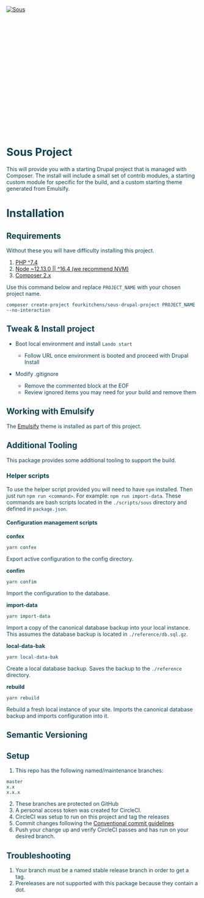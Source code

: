 [![Sous](https://circleci.com/gh/fourkitchens/sous-drupal-project.svg?style=svg)](https://app.circleci.com/github/fourkitchens/sous-drupal-project/pipelines)
<br/>
<svg width="538" height="330" viewBox="0 0 538 330" fill="none" xmlns="http://www.w3.org/2000/svg">
  <style>
    :root {
      --sous-logo: #10404f;
      --sous-emulsify: #1a96ca;

      [data-color-mode="dark"] {
        --sous-logo: #fff;
      }
    }

    @media (prefers-color-scheme: dark) {
      :root {
        --sous-logo: #fff;
      }

      [data-color-mode="light"] {
        --sous-logo: #10404f;
      }
    }

    .sous__logo {
      color: var(--sous-logo);
    }

    .sous__emulsify {
      color: var(--sous-emulsify);
    }
  </style>
  <rect width="538" height="330" />
  <path d="M42.0001 235.603H61.2369L65.7982 219.54C72.9376 228.662 87.6131 236 104.47 236C134.019 236 154.248 218.548 154.248 192.767C154.248 163.614 129.855 156.276 108.04 151.12C87.8114 146.361 74.7225 143.782 74.7225 132.677C74.7225 124.942 81.4652 117.406 94.9508 117.406C112.601 117.406 121.724 126.529 128.268 146.361H148.1V99.5576H128.863L124.698 113.837C118.154 104.912 106.453 99.161 90.9845 99.161C65.2032 99.161 42.9916 115.82 42.9916 142.196C42.9916 172.34 68.178 179.876 90.1912 184.834C110.816 189.594 122.517 191.974 122.517 202.286C122.517 211.21 115.179 217.755 101.694 217.755C79.4821 217.755 67.9797 207.046 61.8318 186.817H42.0001V235.603Z" fill="currentColor" class="sous__logo" />
  <path d="M216.289 235.008C245.64 235.008 268.644 214.582 268.644 185.429C268.644 156.276 246.631 136.841 216.487 136.841C187.136 136.841 164.131 157.268 164.131 186.421C164.131 215.573 186.144 235.008 216.289 235.008ZM216.884 220.333C205.381 220.333 200.622 211.21 200.622 186.024C200.622 161.036 204.588 151.517 215.892 151.517C227.394 151.517 232.154 160.639 232.154 185.826C232.154 210.814 228.188 220.333 216.884 220.333Z" fill="currentColor" class="sous__logo" />
  <path d="M319.245 235.008C337.688 235.008 347.406 222.713 352.364 207.839V232.827H396.589V214.78H383.5V157.334H337.093V175.381H349.984V193.957C349.984 205.261 343.241 213.789 335.11 213.789C331.342 213.789 328.566 212.599 326.979 211.012C324.004 208.037 323.013 203.476 323.013 197.725V157.334H276.607V175.381H289.497V200.501C289.497 220.135 297.232 235.008 319.245 235.008Z" fill="currentColor" class="sous__logo" />
  <path d="M407.02 234.612H423.877L427.447 221.721C433.595 228.464 443.511 235.008 459.178 235.008C482.778 235.008 495.47 220.531 495.47 203.476C495.47 183.843 480.2 177.298 460.17 172.142C442.123 167.581 437.363 165.597 437.363 159.45C437.363 154.888 439.941 151.517 447.874 151.517C456.996 151.517 467.904 159.053 475.638 169.365H492.297V137.238H475.242L471.672 148.542C465.326 141.601 456.203 136.841 443.114 136.841C421.498 136.841 408.21 150.922 408.21 167.977C408.21 185.429 419.911 192.569 442.321 198.121C461.161 202.683 465.722 205.261 465.722 212.004C465.722 216.962 462.351 219.936 455.013 219.936C444.502 219.936 433 212.202 423.679 200.501H407.02V234.612Z" fill="currentColor" class="sous__logo" />
  <path d="M288.744 150.564V121.681C235.507 109.383 221.817 3.31594 329.813 37.1344C351.108 15.6138 404.345 23.2992 401.303 55.5805C416.513 55.5805 443.892 97.0851 384.571 109.383V150.564H288.744Z" fill="currentColor" class="sous__logo" />
  <path fill-rule="evenodd" clip-rule="evenodd" d="M359.801 258.901C358.555 258.901 357.112 267.559 356.271 272.603C356.008 274.179 355.805 275.402 355.684 275.898C355.064 278.262 352.808 283.439 351.115 283.439C350.156 283.439 349.986 282.145 349.986 280.738C350.211 274.378 352.186 267.849 354.103 261.715C353.99 260.363 351.677 259.126 349.647 259.126C349.49 259.126 349.34 259.13 349.193 259.142C348.656 258.448 347.988 257.944 347.221 257.944C345.994 257.944 344.293 258.232 342.068 258.609C340.611 258.855 338.93 259.14 337.011 259.406C337.225 258.523 337.475 257.57 337.731 256.593L337.732 256.592C338.552 253.46 339.437 250.083 339.437 247.982C339.437 246.012 337.462 245 334.416 245C333.287 245 332.499 245.225 332.499 245.225C332.174 246.779 331.589 249.86 330.968 253.129L330.966 253.136C330.508 255.548 330.03 258.062 329.624 260.14C329.349 260.188 329.089 260.234 328.842 260.277C325.579 260.852 324.755 260.997 324.552 261.432C324.483 261.579 324.486 261.758 324.489 261.999C324.489 262.052 324.49 262.107 324.49 262.165C324.49 263.234 325.28 265.205 326.239 265.936L328.213 267.511C327.998 269.082 327.56 271.097 327.051 273.441C326.758 274.787 326.441 276.242 326.13 277.783C325.425 277.641 324.831 277.698 324.831 277.698C324.663 279.836 323.363 285.522 320.206 285.522C319.361 285.522 318.683 284.621 318.739 282.653C318.796 278.544 321.504 268.357 323.024 263.122C323.702 260.813 317.778 259.97 316.99 259.97C316.483 259.97 315.918 260.082 315.692 260.701C314.282 264.697 311.123 277.248 311.123 282.595C311.123 287.605 313.662 290.024 317.948 290.024C320.621 290.024 322.861 289.028 324.573 287.598C324.393 289.141 324.266 290.624 324.266 291.939C324.266 295.597 325.789 298.186 329.287 298.186C332.785 298.186 341.359 290.87 341.359 279.163C341.359 272.746 339.61 269.426 335.831 265.485L335.889 265.205C339.105 264.736 342.73 264.267 345.739 263.929C344.151 268.801 342.995 274.39 342.995 279.839C342.995 283.159 344.066 287.943 349.2 287.943C351.626 287.943 353.375 286.143 354.276 284.398C354.032 286.458 353.46 289.199 352.932 291.724C352.365 294.441 351.85 296.91 351.85 298.018C351.85 298.919 352.018 299.145 352.582 299.425C353.711 299.931 356.758 301 357.659 301C358.278 301 358.73 300.945 358.9 299.763C359.294 294.415 361.156 282.766 362.228 277.082C362.458 275.616 363.001 273.808 363.593 271.839C364.59 268.517 365.725 264.737 365.725 261.379C365.723 260.14 362.564 258.901 359.801 258.901ZM336.9 280.853C336.674 289.52 332.895 293.404 332.163 293.404C331.485 293.404 331.317 292.502 331.372 291.265C331.423 290.13 331.601 288.734 331.759 287.496C331.781 287.323 331.803 287.153 331.824 286.987C332.344 283.098 332.995 279.229 333.528 276.054C333.922 273.715 334.251 271.753 334.419 270.44C336.674 273.422 337.013 277.53 336.9 280.853Z" fill="currentColor" class="sous__emulsify" />
  <path d="M287.547 245.618C287.208 245.618 286.644 245.674 286.475 246.124C284.365 254.307 281.807 268.67 280.706 278.151C280.59 278.149 280.498 278.149 280.438 278.149C280.438 278.149 279.196 283.664 276.828 283.664C275.079 283.664 274.572 281.188 274.685 279.498C274.757 276.989 275.721 271.465 276.471 267.174L276.471 267.172C276.898 264.727 277.255 262.683 277.337 261.825C277.395 260.869 274.404 259.124 272.316 259.124C271.413 259.124 270.738 259.349 270.68 259.855C269.722 265.483 265.998 277.809 262.277 282.761L261.544 282.536C261.15 276.907 263.348 268.072 265.436 261.6C264.984 260.869 262.954 259.742 260.641 259.742C257.989 259.742 254.493 274.263 254.493 280.848C254.493 281.296 254.558 281.747 254.673 282.193C254.035 283.655 253.037 285.237 251.784 285.237C250.318 285.237 249.641 283.943 249.641 281.241C249.641 277.721 250.783 273.224 251.866 268.962C252.584 266.137 253.275 263.415 253.59 261.149C253.816 259.349 250.263 257.772 247.498 257.772C246.652 257.772 245.694 257.997 245.468 258.448C243.198 262.608 241.591 267.343 240.053 271.878C239.49 273.538 238.936 275.171 238.362 276.739H238.136C238.281 274.056 238.731 270.671 239.138 267.609C239.363 265.92 239.574 264.328 239.714 263.007C239.94 261.319 237.062 259.912 234.131 259.912C233.511 259.912 232.495 260.025 232.27 260.475C231.149 263.001 229.935 266.358 228.629 269.969C227.898 271.993 227.137 274.096 226.348 276.178H226.122C226.225 273.083 227.654 267.154 228.848 262.199L228.851 262.189C228.959 261.741 229.065 261.3 229.168 260.871C229.392 259.972 226.629 258.565 224.373 258.565C222.875 258.565 220.009 270.215 219.534 279.652C215.995 279.611 210.467 280.558 203.276 282.257C203.615 278.319 204.009 274.546 204.573 270.888C207.845 270.382 211.624 269.874 214.838 269.819C215.797 269.819 215.855 269.03 215.855 268.637C215.855 268.187 214.67 266.386 213.654 265.43C213.058 264.886 211.459 264.995 209.279 265.143L209.278 265.143C208.98 265.164 208.671 265.185 208.352 265.205L205.532 265.485C206.152 262.108 206.942 258.73 207.845 255.41C210.947 254.905 213.541 254.509 216.587 254.284C216.587 254.284 216.136 255.353 216.136 256.029C216.078 256.647 217.885 256.535 219.295 255.916C219.972 255.523 223.638 252.989 223.638 252.596C223.638 252.146 222.396 249.557 222.115 249.276C220.833 248.045 218.943 248.279 217.094 248.507C216.83 248.54 216.567 248.572 216.306 248.6C214.783 248.768 212.414 249.051 209.649 249.557L210.043 248.488C208.972 247.644 206.377 247.136 204.403 246.913C203.725 248.095 203.105 249.446 202.486 250.966C199.891 251.585 197.184 252.318 194.757 253.104C193.573 253.498 196.393 257.606 197.916 257.326C198.512 257.221 199.086 257.095 199.638 256.973C199.975 256.899 200.304 256.827 200.624 256.762C199.778 259.914 199.046 263.347 198.368 266.837C196.451 267.343 194.815 267.851 194.195 268.244C193.237 268.92 195.492 272.521 197.354 272.185H197.522C196.903 276.293 196.393 280.347 196.112 284.005L193.066 284.793C191.824 285.131 194.421 289.353 196.281 289.015L196.619 288.902C198.481 289.803 202.599 291.265 202.711 289.971L202.824 287.72C209.771 286.382 215.212 285.492 219.804 285.184C220.509 287.959 222.306 289.52 225.051 289.52C226.461 289.52 227.59 288.619 227.59 288.619C227.703 283.722 230.355 275.788 232.101 271.116H232.553C232.101 275.282 231.763 280.347 231.707 284.681C231.652 288.677 233.062 291.153 236.728 291.153C238.251 291.153 239.323 290.364 239.323 290.364C239.436 285.467 242.088 275.675 244.399 271.003H245.019C244.399 273.705 243.327 279.108 243.27 281.358C243.101 285.918 244.735 289.801 250.152 289.801C253.459 289.801 255.733 288.008 256.977 286.003C258.544 287.587 260.574 288.677 262.224 288.677C265.496 288.677 267.977 282.993 268.881 280.404L269.332 280.459C269.106 283.669 269.897 288.058 275.254 288.058C277.047 288.058 278.683 287.276 280.01 286.168C279.996 286.849 280.042 287.412 280.217 287.72C280.556 288.677 286.252 290.985 287.042 290.028C287.081 289.015 287.168 288.002 287.256 286.989C287.299 286.483 287.343 285.976 287.381 285.469C288.339 273.199 290.708 260.367 293.247 248.492C293.469 247.476 289.238 245.618 287.547 245.618Z" fill="currentColor" class="sous__emulsify" />
  <path d="M306.33 266.95C308.134 266.95 312.365 263.855 312.365 261.715C312.365 260.701 310.335 257.944 309.657 257.944C308.586 257.944 291.722 262.22 291.438 264.586C291.27 266.049 292.284 269.201 293.187 269.989C297.079 270.495 303.001 274.491 303.001 279.894C303.001 283.439 301.365 285.86 298.15 285.86C295.217 285.86 294.427 283.497 294.484 282.991C294.484 282.834 294.787 282.203 295.183 281.377C295.921 279.837 296.986 277.617 297.024 276.519C297.024 276.068 294.936 274.155 292.964 274.155C290.424 274.155 288.733 278.206 288.733 280.853C288.733 285.299 294.655 290.927 300.634 290.927C305.542 290.927 309.886 288.506 309.886 282.034C309.886 272.24 298.378 267.796 298.378 267.796L298.321 267.571C298.828 267.12 302.832 265.488 304.694 265.432C305.06 265.431 305.286 265.81 305.511 266.19C305.737 266.57 305.963 266.95 306.33 266.95Z" fill="currentColor" class="sous__emulsify" />
  <path d="M326.861 250.853C326.861 252.824 325.225 256.482 320.204 256.482C318.964 256.482 316.877 255.355 316.877 252.543C316.877 250.856 317.893 245.621 321.897 245.621C323.872 245.621 325.056 246.014 324.492 247.984C325.676 248.49 326.861 249.166 326.861 250.853Z" fill="currentColor" class="sous__emulsify" />
  <path fill-rule="evenodd" clip-rule="evenodd" d="M365.702 286.511H364.218V289.697H365.106V288.73H365.495L366.142 289.697H367.163L366.4 288.589C366.797 288.424 367.055 288.1 367.055 287.612V287.596C367.055 287.29 366.963 287.049 366.781 286.867C366.557 286.644 366.209 286.511 365.702 286.511ZM366.168 287.67C366.168 287.902 365.993 288.042 365.686 288.042H365.108V287.272H365.679C365.977 287.272 366.168 287.396 366.168 287.654V287.67Z" fill="currentColor" class="sous__emulsify" />
  <path fill-rule="evenodd" clip-rule="evenodd" d="M362.534 288.192V288.208C362.534 289.838 363.843 291.203 365.527 291.203C367.212 291.203 368.539 289.822 368.539 288.192V288.175C368.539 286.545 367.23 285.18 365.546 285.18C363.861 285.18 362.534 286.561 362.534 288.192ZM368.191 288.173V288.189C368.191 289.654 367.046 290.872 365.53 290.87C364.02 290.87 362.884 289.67 362.884 288.205V288.189C362.884 286.725 364.027 285.508 365.546 285.508C367.055 285.508 368.191 286.709 368.191 288.173Z" fill="currentColor" class="sous__emulsify" />
  <path d="M42.5986 282.645V264.252H54.7768V267.458H46.4874V271.841H53.9685V275.047H46.4874V282.645H42.5986Z" fill="currentColor" class="sous__logo" />
  <path d="M57.3925 282.645V264.252H69.7862V267.458H61.2812V271.841H69.1485V275.047H61.2812V279.439H69.8221V282.645H57.3925Z" fill="currentColor" class="sous__logo" />
  <path d="M76.0481 282.645H71.881L78.2305 264.252H83.2419L89.5824 282.645H85.4153L80.808 268.455H80.6643L76.0481 282.645ZM75.7877 275.416H85.6308V278.451H75.7877V275.416Z" fill="currentColor" class="sous__logo" />
  <path d="M88.8482 267.458V264.252H103.954V267.458H98.3231V282.645H94.4793V267.458H88.8482Z" fill="currentColor" class="sous__logo" />
  <path d="M117.803 264.252H121.692V276.197C121.692 277.538 121.371 278.712 120.731 279.717C120.096 280.723 119.207 281.508 118.063 282.07C116.92 282.627 115.587 282.906 114.067 282.906C112.54 282.906 111.205 282.627 110.061 282.07C108.918 281.508 108.029 280.723 107.394 279.717C106.759 278.712 106.442 277.538 106.442 276.197V264.252H110.331V275.865C110.331 276.565 110.483 277.188 110.789 277.733C111.1 278.277 111.537 278.706 112.1 279.017C112.663 279.328 113.318 279.484 114.067 279.484C114.821 279.484 115.477 279.328 116.034 279.017C116.596 278.706 117.03 278.277 117.336 277.733C117.647 277.188 117.803 276.565 117.803 275.865V264.252Z" fill="currentColor" class="sous__logo" />
  <path d="M124.891 282.645V264.252H132.148C133.537 264.252 134.722 264.501 135.704 264.998C136.692 265.489 137.443 266.186 137.958 267.09C138.479 267.988 138.74 269.045 138.74 270.26C138.74 271.482 138.476 272.533 137.949 273.413C137.422 274.287 136.659 274.957 135.659 275.424C134.665 275.891 133.462 276.125 132.049 276.125H127.19V273H131.42C132.163 273 132.779 272.898 133.27 272.694C133.761 272.491 134.126 272.185 134.366 271.778C134.611 271.371 134.734 270.865 134.734 270.26C134.734 269.65 134.611 269.135 134.366 268.716C134.126 268.297 133.758 267.979 133.261 267.764C132.77 267.542 132.151 267.431 131.402 267.431H128.78V282.645H124.891ZM134.824 274.275L139.395 282.645H135.102L130.63 274.275H134.824Z" fill="currentColor" class="sous__logo" />
  <path d="M145.376 264.252V282.645H141.488V264.252H145.376Z" fill="currentColor" class="sous__logo" />
  <path d="M163.96 264.252V282.645H160.601L152.599 271.069H152.465V282.645H148.576V264.252H151.989L159.928 275.82H160.09V264.252H163.96Z" fill="currentColor" class="sous__logo" />
  <path d="M179.369 270.198C179.244 269.761 179.067 269.374 178.839 269.039C178.612 268.698 178.334 268.41 178.004 268.177C177.681 267.937 177.31 267.755 176.891 267.629C176.477 267.503 176.019 267.44 175.517 267.44C174.577 267.44 173.75 267.674 173.038 268.141C172.331 268.608 171.78 269.288 171.385 270.18C170.99 271.066 170.793 272.149 170.793 273.431C170.793 274.712 170.987 275.802 171.376 276.7C171.765 277.598 172.316 278.283 173.029 278.756C173.741 279.223 174.583 279.457 175.552 279.457C176.433 279.457 177.184 279.301 177.807 278.99C178.435 278.673 178.914 278.227 179.244 277.652C179.579 277.077 179.747 276.397 179.747 275.613L180.537 275.73H175.795V272.802H183.492V275.119C183.492 276.736 183.15 278.125 182.468 279.286C181.785 280.442 180.845 281.334 179.648 281.963C178.45 282.585 177.079 282.897 175.534 282.897C173.81 282.897 172.295 282.516 170.99 281.756C169.685 280.99 168.667 279.903 167.937 278.496C167.212 277.083 166.85 275.407 166.85 273.467C166.85 271.976 167.065 270.647 167.497 269.479C167.934 268.306 168.544 267.312 169.329 266.497C170.113 265.683 171.026 265.063 172.068 264.638C173.11 264.213 174.238 264.001 175.454 264.001C176.495 264.001 177.465 264.153 178.363 264.459C179.262 264.758 180.058 265.183 180.752 265.734C181.453 266.285 182.025 266.94 182.468 267.701C182.911 268.455 183.195 269.288 183.321 270.198H179.369Z" fill="currentColor" class="sous__logo" />
</svg>


# Sous Project

This will provide you with a starting Drupal project that is managed with Composer. The install will include a small set of contrib modules, a starting custom module for specific for the build, and a custom starting theme generated from Emulsify.

# Installation

## Requirements
Without these you will have difficulty installing this project.

1. [PHP ^7.4](http://www.php.net/)
2. [Node ~12.13.0 || ^16.4 \(we recommend NVM\)](https://github.com/creationix/nvm)
3. [Composer 2.x](https://getcomposer.org/)

Use this command below and replace `PROJECT_NAME` with your chosen project name.

```
composer create-project fourkitchens/sous-drupal-project PROJECT_NAME --no-interaction

```

## Tweak & Install project

- Boot local environment and install `Lando start`

  - Follow URL once environment is booted and proceed with Drupal Install

- Modify .gitignore
  - Remove the commented block at the EOF
  - Review ignored items you may need for your build and remove them

## Working with Emulsify
The [Emulsify](https://emulsify.info/) theme is installed as part of this project.

## Additional Tooling

This package provides some additional tooling to support the build.


### Helper scripts

To use the helper script provided you will need to have `npm` installed. Then just run `npm run <command>`. For example: `npm run import-data`. These commands are bash scripts located in the `./scripts/sous` directory and defined in `package.json`.

#### Configuration management scripts

**confex**

```
yarn confex
```

Export active configuration to the config directory.

**confim**

```
yarn confim
```

Import the configuration to the database.

**import-data**

```
yarn import-data
```

Import a copy of the canonical database backup into your local instance. This assumes the database backup is located in `./reference/db.sql.gz`.

**local-data-bak**

```
yarn local-data-bak
```

Create a local database backup. Saves the backup to the `./reference` directory.

**rebuild**

```
yarn rebuild
```

Rebuild a fresh local instance of your site. Imports the canonical database backup and imports configuration into it.

## Semantic Versioning

## Setup

1. This repo has the following named/maintenance branches:

```
master
x.x
x.x.x
```

2. These branches are protected on GitHub
3. A personal access token was created for CircleCI.
4. CircleCI was setup to run on this project and tag the releases
5. Commit changes following the [Conventional commit guidelines](https://www.conventionalcommits.org/en/v1.0.0/)
6. Push your change up and verify CircleCI passes and has run on your desired branch.

## Troubleshooting

1. Your branch must be a named stable release branch in order to get a tag.
2. Prereleases are not supported with this package because they contain a dot.
